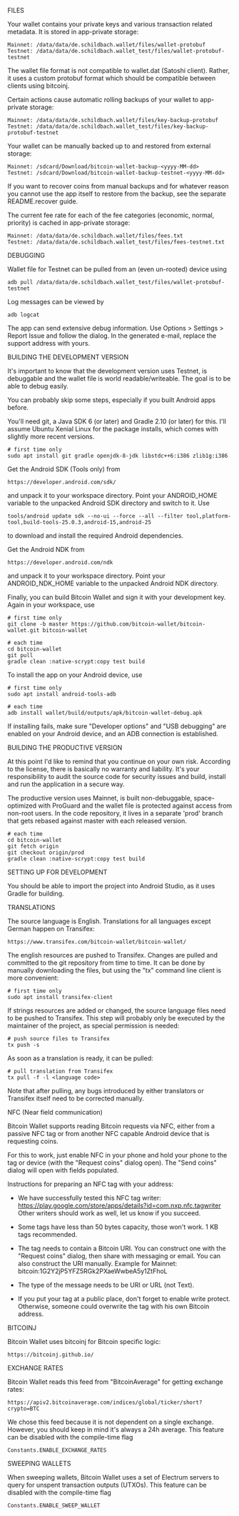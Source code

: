 FILES

Your wallet contains your private keys and various transaction related metadata. It is stored in app-private
storage:

    Mainnet: /data/data/de.schildbach.wallet/files/wallet-protobuf
    Testnet: /data/data/de.schildbach.wallet_test/files/wallet-protobuf-testnet

The wallet file format is not compatible to wallet.dat (Satoshi client). Rather, it uses a custom protobuf format
which should be compatible between clients using bitcoinj.

Certain actions cause automatic rolling backups of your wallet to app-private storage:

    Mainnet: /data/data/de.schildbach.wallet/files/key-backup-protobuf
    Testnet: /data/data/de.schildbach.wallet_test/files/key-backup-protobuf-testnet

Your wallet can be manually backed up to and restored from external storage:

    Mainnet: /sdcard/Download/bitcoin-wallet-backup-<yyyy-MM-dd>
    Testnet: /sdcard/Download/bitcoin-wallet-backup-testnet-<yyyy-MM-dd>

If you want to recover coins from manual backups and for whatever reason you cannot use the app
itself to restore from the backup, see the separate README.recover guide.

The current fee rate for each of the fee categories (economic, normal, priority) is cached in
app-private storage:

    Mainnet: /data/data/de.schildbach.wallet/files/fees.txt
    Testnet: /data/data/de.schildbach.wallet_test/files/fees-testnet.txt


DEBUGGING

Wallet file for Testnet can be pulled from an (even un-rooted) device using

    adb pull /data/data/de.schildbach.wallet_test/files/wallet-protobuf-testnet

Log messages can be viewed by

    adb logcat

The app can send extensive debug information. Use Options > Settings > Report Issue and follow the dialog.
In the generated e-mail, replace the support address with yours.


BUILDING THE DEVELOPMENT VERSION

It's important to know that the development version uses Testnet, is debuggable and the wallet file
is world readable/writeable. The goal is to be able to debug easily.

You can probably skip some steps, especially if you built Android apps before.

You'll need git, a Java SDK 6 (or later) and Gradle 2.10 (or later) for this. I'll assume Ubuntu Xenial Linux
for the package installs, which comes with slightly more recent versions.

    # first time only
    sudo apt install git gradle openjdk-8-jdk libstdc++6:i386 zlib1g:i386

Get the Android SDK (Tools only) from

    https://developer.android.com/sdk/

and unpack it to your workspace directory. Point your ANDROID_HOME variable to the unpacked Android SDK directory
and switch to it. Use

    tools/android update sdk --no-ui --force --all --filter tool,platform-tool,build-tools-25.0.3,android-15,android-25

to download and install the required Android dependencies.

Get the Android NDK from

    https://developer.android.com/ndk

and unpack it to your workspace directory. Point your ANDROID_NDK_HOME variable to the unpacked Android NDK
directory.

Finally, you can build Bitcoin Wallet and sign it with your development key. Again in your workspace,
use

    # first time only
    git clone -b master https://github.com/bitcoin-wallet/bitcoin-wallet.git bitcoin-wallet

    # each time
    cd bitcoin-wallet
    git pull
    gradle clean :native-scrypt:copy test build

To install the app on your Android device, use

    # first time only
    sudo apt install android-tools-adb

    # each time
    adb install wallet/build/outputs/apk/bitcoin-wallet-debug.apk

If installing fails, make sure "Developer options" and "USB debugging" are enabled on your Android device, and an ADB
connection is established.


BUILDING THE PRODUCTIVE VERSION

At this point I'd like to remind that you continue on your own risk. According to the license,
there is basically no warranty and liability. It's your responsibility to audit the source code
for security issues and build, install and run the application in a secure way.

The productive version uses Mainnet, is built non-debuggable, space-optimized with ProGuard and the
wallet file is protected against access from non-root users. In the code repository, it lives in a
separate 'prod' branch that gets rebased against master with each released version.

    # each time
    cd bitcoin-wallet
    git fetch origin
    git checkout origin/prod
    gradle clean :native-scrypt:copy test build


SETTING UP FOR DEVELOPMENT

You should be able to import the project into Android Studio, as it uses Gradle for building.


TRANSLATIONS

The source language is English. Translations for all languages except German happen on Transifex:

    https://www.transifex.com/bitcoin-wallet/bitcoin-wallet/

The english resources are pushed to Transifex. Changes are pulled and committed to the git
repository from time to time. It can be done by manually downloading the files, but using the "tx"
command line client is more convenient:

    # first time only
    sudo apt install transifex-client

If strings resources are added or changed, the source language files need to be pushed to
Transifex. This step will probably only be executed by the maintainer of the project, as special
permission is needed:

    # push source files to Transifex
    tx push -s

As soon as a translation is ready, it can be pulled:

    # pull translation from Transifex
    tx pull -f -l <language code>

Note that after pulling, any bugs introduced by either translators or Transifex itself need to be
corrected manually.


NFC (Near field communication)

Bitcoin Wallet supports reading Bitcoin requests via NFC, either from a passive NFC tag or from
another NFC capable Android device that is requesting coins.

For this to work, just enable NFC in your phone and hold your phone to the tag or device (with
the "Request coins" dialog open). The "Send coins" dialog will open with fields populated.

Instructions for preparing an NFC tag with your address:

- We have successfully tested this NFC tag writer:
  https://play.google.com/store/apps/details?id=com.nxp.nfc.tagwriter
  Other writers should work as well, let us know if you succeed.

- Some tags have less than 50 bytes capacity, those won't work. 1 KB tags recommended.

- The tag needs to contain a Bitcoin URI. You can construct one with the "Request coins" dialog,
  then share with messaging or email. You can also construct the URI manually. Example for Mainnet:
  bitcoin:1G2Y2jP5YFZ5RGk2PXaeWwbeA5y1ZtFhoL

- The type of the message needs to be URI or URL (not Text).

- If you put your tag at a public place, don't forget to enable write protect. Otherwise, someone
  could overwrite the tag with his own Bitcoin address.


BITCOINJ

Bitcoin Wallet uses bitcoinj for Bitcoin specific logic:

    https://bitcoinj.github.io/


EXCHANGE RATES

Bitcoin Wallet reads this feed from "BitcoinAverage" for getting exchange rates:

    https://apiv2.bitcoinaverage.com/indices/global/ticker/short?crypto=BTC

We chose this feed because it is not dependent on a single exchange. However, you should keep in
mind it's always a 24h average. This feature can be disabled with the compile-time flag

    Constants.ENABLE_EXCHANGE_RATES


SWEEPING WALLETS

When sweeping wallets, Bitcoin Wallet uses a set of Electrum servers to query for unspent transaction
outputs (UTXOs). This feature can be disabled with the compile-time flag

    Constants.ENABLE_SWEEP_WALLET
